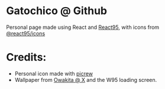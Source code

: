 # Gatochico @ Github

Personal page made using React and [React95](https://github.com/react95-io/React95), with icons from  [@react95/icons](https://github.com/React95/React95/tree/master/packages/icons)

# Credits:
- Personal icon made with [picrew](https://picrew.me/en/image_maker/112842)
- Wallpaper from [Owakita @ X](https://twitter.com/Owakita_/status/1216412734407004162) and the W95 loading screen.
